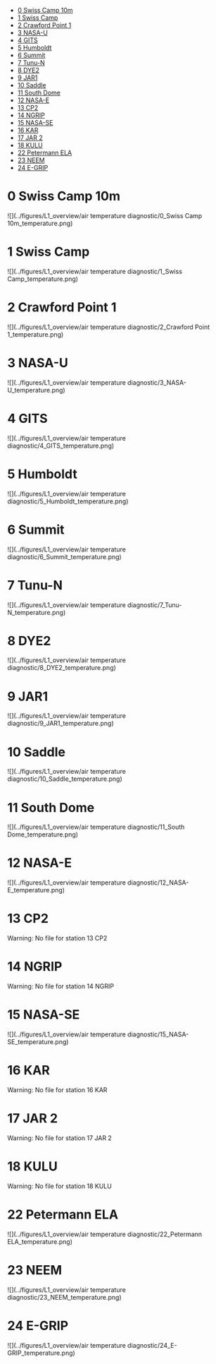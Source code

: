 * [0 Swiss Camp 10m](#s1)
* [1 Swiss Camp](#s2)
* [2 Crawford Point 1](#s3)
* [3 NASA-U](#s4)
* [4 GITS](#s5)
* [5 Humboldt](#s6)
* [6 Summit](#s7)
* [7 Tunu-N](#s8)
* [8 DYE2](#s9)
* [9 JAR1](#s10)
* [10 Saddle](#s11)
* [11 South Dome](#s12)
* [12 NASA-E](#s13)
* [13 CP2](#s14)
* [14 NGRIP](#s15)
* [15 NASA-SE](#s16)
* [16 KAR](#s17)
* [17 JAR 2](#s18)
* [18 KULU](#s19)
* [22 Petermann ELA](#s20)
* [23 NEEM](#s21)
* [24 E-GRIP](#s22)
# <a id='s1' />0 Swiss Camp 10m
![](../figures/L1_overview/air temperature diagnostic/0_Swiss Camp 10m_temperature.png)
# <a id='s2' />1 Swiss Camp
![](../figures/L1_overview/air temperature diagnostic/1_Swiss Camp_temperature.png)
# <a id='s3' />2 Crawford Point 1
![](../figures/L1_overview/air temperature diagnostic/2_Crawford Point 1_temperature.png)
# <a id='s4' />3 NASA-U
![](../figures/L1_overview/air temperature diagnostic/3_NASA-U_temperature.png)
# <a id='s5' />4 GITS
![](../figures/L1_overview/air temperature diagnostic/4_GITS_temperature.png)
# <a id='s6' />5 Humboldt
![](../figures/L1_overview/air temperature diagnostic/5_Humboldt_temperature.png)
# <a id='s7' />6 Summit
![](../figures/L1_overview/air temperature diagnostic/6_Summit_temperature.png)
# <a id='s8' />7 Tunu-N
![](../figures/L1_overview/air temperature diagnostic/7_Tunu-N_temperature.png)
# <a id='s9' />8 DYE2
![](../figures/L1_overview/air temperature diagnostic/8_DYE2_temperature.png)
# <a id='s10' />9 JAR1
![](../figures/L1_overview/air temperature diagnostic/9_JAR1_temperature.png)
# <a id='s11' />10 Saddle
![](../figures/L1_overview/air temperature diagnostic/10_Saddle_temperature.png)
# <a id='s12' />11 South Dome
![](../figures/L1_overview/air temperature diagnostic/11_South Dome_temperature.png)
# <a id='s13' />12 NASA-E
![](../figures/L1_overview/air temperature diagnostic/12_NASA-E_temperature.png)
# <a id='s14' />13 CP2
Warning: No file for station 13 CP2
# <a id='s15' />14 NGRIP
Warning: No file for station 14 NGRIP
# <a id='s16' />15 NASA-SE
![](../figures/L1_overview/air temperature diagnostic/15_NASA-SE_temperature.png)
# <a id='s17' />16 KAR
Warning: No file for station 16 KAR
# <a id='s18' />17 JAR 2
Warning: No file for station 17 JAR 2
# <a id='s19' />18 KULU
Warning: No file for station 18 KULU
# <a id='s20' />22 Petermann ELA
![](../figures/L1_overview/air temperature diagnostic/22_Petermann ELA_temperature.png)
# <a id='s21' />23 NEEM
![](../figures/L1_overview/air temperature diagnostic/23_NEEM_temperature.png)
# <a id='s22' />24 E-GRIP
![](../figures/L1_overview/air temperature diagnostic/24_E-GRIP_temperature.png)
